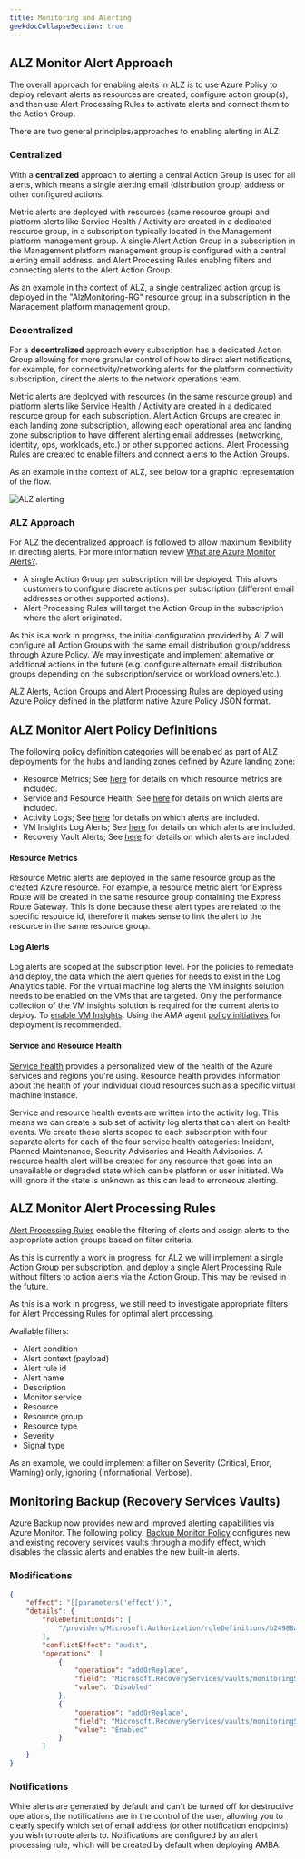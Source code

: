 ```yaml
---
title: Monitoring and Alerting
geekdocCollapseSection: true
---
```


## ALZ Monitor Alert Approach

The overall approach for enabling alerts in ALZ is to use Azure Policy to deploy relevant alerts as resources are created, configure action group(s), and then use Alert Processing Rules to activate alerts and connect them to the Action Group.

There are two general principles/approaches to enabling alerting in ALZ:

### Centralized

With a **centralized** approach to alerting a central Action Group is used for all alerts, which means a single alerting email (distribution group) address or other configured actions.

Metric alerts are deployed with resources (same resource group) and platform alerts like Service Health / Activity are created in a dedicated resource group, in a subscription typically located in the Management platform management group. A single Alert Action Group in a subscription in the Management platform management group is configured with a central alerting email address, and Alert Processing Rules enabling filters and connecting alerts to the Alert Action Group.

As an example in the context of ALZ, a single centralized action group is deployed in the "AlzMonitoring-RG" resource group in a subscription in the Management platform management group. 

### Decentralized

For a **decentralized** approach every subscription has a dedicated Action Group allowing for more granular control of how to direct alert notifications, for example, for connectivity/networking alerts for the platform connectivity subscription, direct the alerts to the network operations team.

Metric alerts are deployed with resources (in the same resource group) and platform alerts like Service Health / Activity are created in a dedicated resource group for each subscription. Alert Action Groups are created in each landing zone subscription, allowing each operational area and landing zone subscription to have different alerting email addresses (networking, identity, ops, workloads, etc.) or other supported actions. Alert Processing Rules are created to enable filters and connect alerts to the Action Groups.

As an example in the context of ALZ, see below for a graphic representation of the flow.

![ALZ alerting](./media/amba-monitoringandalerting.2.png)


### ALZ Approach

For ALZ the decentralized approach is followed to allow maximum flexibility in directing alerts. For more information review [What are Azure Monitor Alerts?](https://learn.microsoft.com/en-us/azure/azure-monitor/alerts/alerts-overview).

- A single Action Group per subscription will be deployed. This allows customers to configure discrete actions per subscription (different email addresses or other supported actions).
- Alert Processing Rules will target the Action Group in the subscription where the alert originated.

As this is a work in progress, the initial configuration provided by ALZ will configure all Action Groups with the same email distribution group/address through Azure Policy. We may investigate and implement alternative or additional actions in the future (e.g. configure alternate email distribution groups depending on the subscription/service or workload owners/etc.).

ALZ Alerts, Action Groups and Alert Processing Rules are deployed using Azure Policy defined in the platform native Azure Policy JSON format.

## ALZ Monitor Alert Policy Definitions

The following policy definition categories will be enabled as part of ALZ deployments for the hubs and landing zones defined by Azure landing zone:

- Resource Metrics; See [here](./AMBA-Alerts-Details#metric-alerts-settings) for details on which resource metrics are included.
- Service and Resource Health; See [here](./AMBA-Alerts-Details#activity-log-alerts) for details on which alerts are included.
- Activity Logs; See [here](./AMBA-Alerts-Details#activity-log-administrative) for details on which alerts are included.
- VM Insights Log Alerts; See [here](./AMBA-Alerts-Details#vm-insights-log-alerts) for details on which alerts are included.
- Recovery Vault Alerts; See [here](./AMBA-Alerts-Details#recovery-vault-alerts) for details on which alerts are included.

#### Resource Metrics

Resource Metric alerts are deployed in the same resource group as the created Azure resource. For example, a resource metric alert for Express Route will be created in the same resource group containing the Express Route Gateway. This is done because these alert types are related to the specific resource id, therefore it makes sense to link the alert to the resource in the same resource group.

#### Log Alerts

Log alerts are scoped at the subscription level. For the policies to remediate and deploy, the data which the alert queries for needs to exist in the Log Analytics table. For the virtual machine log alerts the VM insights solution needs to be enabled on the VMs that are targeted. Only the performance collection of the VM insights solution is required for the current alerts to deploy. To [enable VM Insights](https://learn.microsoft.com/en-us/azure/azure-monitor/vm/vminsights-enable-overview). Using the AMA agent [policy initiatives](https://learn.microsoft.com/en-us/azure/azure-monitor/vm/vminsights-enable-policy) for deployment is recommended.  

#### Service and Resource Health

[Service health](https://learn.microsoft.com/en-us/azure/service-health/overview) provides a personalized view of the health of the Azure services and regions you're using. Resource health provides information about the health of your individual cloud resources such as a specific virtual machine instance.

Service and resource health events are written into the activity log. This means we can create a sub set of activity log alerts that can alert on health events. We create these alerts scoped to each subscription with four separate alerts for each of the four service health categories: Incident, Planned Maintenance, Security Advisories and Health Advisories.
A resource health alert will be created for any resource that goes into an unavailable or degraded state which can be platform or user initiated. We will ignore if the state is unknown as this can lead to erroneous alerting.

## ALZ Monitor Alert Processing Rules

[Alert Processing Rules](https://learn.microsoft.com/en-us/azure/azure-monitor/alerts/alerts-processing-rules) enable the filtering of alerts and assign alerts to the appropriate action groups based on filter criteria.

As this is currently a work in progress, for ALZ we will implement a single Action Group per subscription, and deploy a single Alert Processing Rule without filters to action alerts via the Action Group. This may be revised in the future.

As this is a work in progress, we still need to investigate appropriate filters for Alert Processing Rules for optimal alert processing.

Available filters:

- Alert condition
- Alert context (payload)
- Alert rule id
- Alert name
- Description
- Monitor service
- Resource
- Resource group
- Resource type
- Severity
- Signal type

As an example, we could implement a filter on Severity (Critical, Error, Warning) only, ignoring (Informational, Verbose).

## Monitoring Backup (Recovery Services Vaults)

Azure Backup now provides new and improved alerting capabilities via Azure Monitor. The following policy: [Backup Monitor Policy](../blob/main/src/resources/Microsoft.Authorization/policyDefinitions/amba/deploy-rv_backuphealth_monitor.json) configures new and existing recovery services vaults through a modify effect, which disables the classic alerts and enables the new built-in alerts. 

### Modifications

```json
{
    "effect": "[[parameters('effect')]",
    "details": {
        "roleDefinitionIds": [
            "/providers/Microsoft.Authorization/roleDefinitions/b24988ac-6180-42a0-ab88-20f7382dd24c"
        ],
        "conflictEffect": "audit",
        "operations": [
            {
                "operation": "addOrReplace",
                "field": "Microsoft.RecoveryServices/vaults/monitoringSettings.classicAlertSettings.alertsForCriticalOperations",
                "value": "Disabled"
            },
            {
                "operation": "addOrReplace",
                "field": "Microsoft.RecoveryServices/vaults/monitoringSettings.azureMonitorAlertSettings.alertsForAllJobFailures",
                "value": "Enabled"
            }
        ]
    }
}
```

### Notifications
While alerts are generated by default and can't be turned off for destructive operations, the notifications are in the control of the user, allowing you to clearly specify which set of email address (or other notification endpoints) you wish to route alerts to. Notifications are configured by an alert processing rule, which will be created by default when deploying AMBA.
